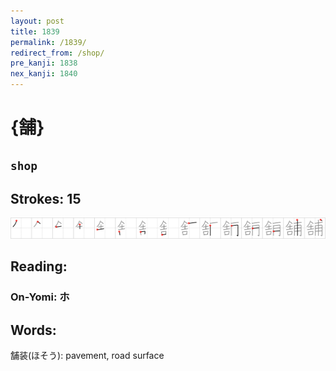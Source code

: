 ```yaml
---
layout: post
title: 1839
permalink: /1839/
redirect_from: /shop/
pre_kanji: 1838
nex_kanji: 1840
---
```


# {舗}

## `shop`

## Strokes: 15

<div class="stroke"><img src="../images/E88897.png" /></div>

## Reading:

### On-Yomi: ホ

## Words:

舗装(ほそう): pavement, road surface
